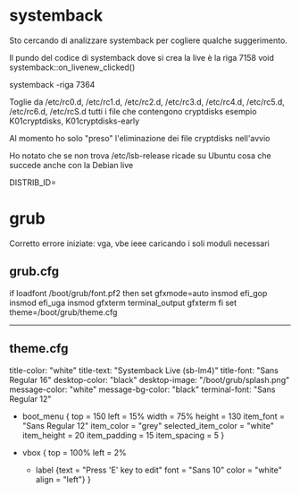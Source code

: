 # systemback

Sto cercando di analizzare systemback per cogliere qualche suggerimento.

Il pundo del codice di systemback dove si crea la live è la riga
7158 void systemback::on_livenew_clicked()

systemback -riga 7364

Toglie da /etc/rc0.d, /etc/rc1.d, /etc/rc2.d, /etc/rc3.d, /etc/rc4.d, /etc/rc5.d, /etc/rc6.d, /etc/rcS.d
tutti i file che contengono cryptdisks
esempio K01cryptdisks, K01cryptdisks-early

Al momento ho solo "preso" l'eliminazione dei file cryptdisks nell'avvio 


Ho notato che se non trova /etc/lsb-release ricade su Ubuntu
cosa che succede anche con la Debian live

DISTRIB_ID=

# grub
Corretto errore iniziate: vga, vbe ieee
caricando i soli moduli necessari

## grub.cfg
if loadfont /boot/grub/font.pf2
then
  set gfxmode=auto
  insmod efi_gop
  insmod efi_uga
  insmod gfxterm
  terminal_output gfxterm
fi
set theme=/boot/grub/theme.cfg

---



## theme.cfg

title-color: "white"
title-text: "Systemback Live (sb-lm4)"
title-font: "Sans Regular 16"
desktop-color: "black"
desktop-image: "/boot/grub/splash.png"
message-color: "white"
message-bg-color: "black"
terminal-font: "Sans Regular 12"

+ boot_menu {
  top = 150
  left = 15%
  width = 75%
  height = 130
  item_font = "Sans Regular 12"
  item_color = "grey"
  selected_item_color = "white"
  item_height = 20
  item_padding = 15
  item_spacing = 5
}

+ vbox {
  top = 100%
  left = 2%
  + label {text = "Press 'E' key to edit" font = "Sans 10" color = "white" align = "left"}
}
